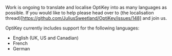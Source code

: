 Work is ongoing to translate and localise OptiKey into as many languages as possible. If you would like to help please head over to (the localisation thread)[https://github.com/JuliusSweetland/OptiKey/issues/148] and join us.

OptiKey currently includes support for the following languages:

* English (UK, US and Canadian)
* French
* German